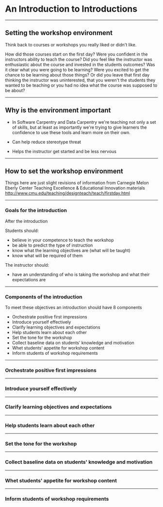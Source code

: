 # An Introduction to Introductions

---

## Setting the workshop environment

Think back to courses or workshops you really liked or didn't like.

How did those courses start on the first day? Were you confident in the
instructors ability to teach the course? Did you feel like the instructor was
enthusiastic about the course and invested in the students outcomes? Was it clear
what you were going to be learning? Were you excited to get the chance
to be learning about those things? Or did you leave that first day thinking
the instructor was uninterested, that you weren't the students they wanted to
be teaching or you had no idea what the course was supposed to be about?

---

## Why is the environment important


- In Software Carpentry and Data Carpentry we're teaching not only a set of skills,
but at least as importantly we're trying to give learners the confidence to use
these tools and learn more on their own.

- Can help reduce stereotype threat

- Helps the instructor get started and be less nervous

---

## How to set the workshop environment

Things here are just slight revisions of information from Carnegie Melon Eberly
Center Teaching Excellence & Educational Innovation materials
http://www.cmu.edu/teaching/designteach/teach/firstday.html

---

### Goals for the introduction

After the introduction

Students should:
- believe in your competence to teach the workshop
- be able to predict the type of instruction
- know what the learning objectives are (what will be taught)
- know what will be required of them

The instructor should:
- have an understanding of who is taking the workshop and what their expectations are

---

### Components of the introduction

To meet these objectives an introduction should have 8 components

- Orchestrate positive first impressions
- Introduce yourself effectively
- Clarify learning objectives and expectations
- Help students learn about each other
- Set the tone for the workshop
- Collect baseline data on students' knowledge and motivation
- Whet students' appetite for workshop content
- Inform students of workshop requirements

---

### Orchestrate positive first impressions

---

### Introduce yourself effectively

---

### Clarify learning objectives and expectations

---

### Help students learn about each other

---

### Set the tone for the workshop

---

### Collect baseline data on students' knowledge and motivation

---

### Whet students' appetite for workshop content

---

### Inform students of workshop requirements
